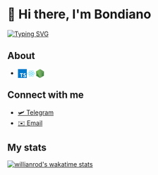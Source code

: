 # 👋 Hi there, I'm Bondiano

[![Typing SVG](https://readme-typing-svg.herokuapp.com?color=E911F7&center=true&vCenter=true&lines=True+frontend+dev.+)](https://git.io/typing-svg)

## About
-  
  <img align="left" alt="JavaScript" width="20px"
    src="https://raw.githubusercontent.com/github/explore/80688e429a7d4ef2fca1e82350fe8e3517d3494d/topics/typescript/typescript.png" />
  <img align="left" alt="React" width="20px" 
    src="https://raw.githubusercontent.com/github/explore/80688e429a7d4ef2fca1e82350fe8e3517d3494d/topics/react/react.png" />
  <img align="left" alt="Node.js" width="20px" 
    src="https://raw.githubusercontent.com/github/explore/80688e429a7d4ef2fca1e82350fe8e3517d3494d/topics/nodejs/nodejs.png" />

## Connect with me

- [🛩 Telegram][telegram]
- [✉️ Email][email]

## My stats
[![willianrod's wakatime stats](https://github-readme-stats.vercel.app/api/wakatime?username=bondiano&theme=synthwave&langs_count=5)](https://github.com/anuraghazra/github-readme-stats)

[twitter]: https://twitter.com/b0ndiano
[linkedin]: https://linkedin.com/in/m0rtyn
[telegram]: https://t.me/bondain0
[email]: mailto:batbondik0@gmail.com
